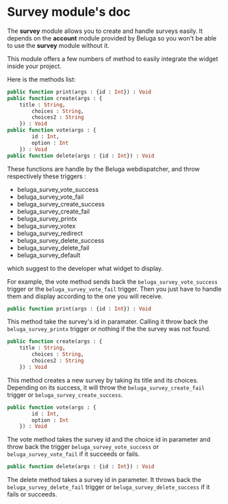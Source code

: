 Survey module's doc
===================

The __survey__ module allows you to create and handle surveys easily. It depends on the __account__ module provided by Beluga so you won't be able to use the __survey__ module without it.

This module offers a few numbers of method to easily integrate the widget inside your project.

Here is the methods list:

```Haxe
public function print(args : {id : Int}) : Void
public function create(args : {
    title : String,
		choices : String,
		choices2 : String
	}) : Void
public function vote(args : {
		id : Int,
		option : Int
	}) : Void
public function delete(args : {id : Int}) : Void
```

These functions are handle by the Beluga webdispatcher, and throw respectively these triggers :

* beluga_survey_vote_success
* beluga_survey_vote_fail
* beluga_survey_create_success
* beluga_survey_create_fail
* beluga_survey_printx
* beluga_survey_votex
* beluga_survey_redirect
* beluga_survey_delete_success
* beluga_survey_delete_fail
* beluga_survey_default

which suggest to the developer what widget to display.

For example, the vote method sends back the `beluga_survey_vote_success` trigger or the `beluga_survey_vote_fail` trigger. Then you just have to handle them and display according to the one you will receive.

```Haxe
public function print(args : {id : Int}) : Void
```

This method take the survey's id in paramater. Calling it throw back the `beluga_survey_printx` trigger or nothing if the the survey was not found.

```Haxe
public function create(args : {
    title : String,
		choices : String,
		choices2 : String
	}) : Void
```

This method creates a new survey by taking its title and its choices. Depending on its success, it will throw the `beluga_survey_create_fail` trigger or `beluga_survey_create_success`.

```Haxe
public function vote(args : {
		id : Int,
		option : Int
	}) : Void
```

The vote method takes the survey id and the choice id in parameter and throw back the trigger `beluga_survey_vote_success` or `beluga_survey_vote_fail` if it succeeds or fails.

```Haxe
public function delete(args : {id : Int}) : Void
```

The delete method takes a survey id in parameter. It throws back the `beluga_survey_delete_fail` trigger or `beluga_survey_delete_success` if it fails or succeeds.
